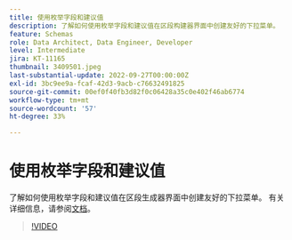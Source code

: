 ```yaml
---
title: 使用枚举字段和建议值
description: 了解如何使用枚举字段和建议值在区段构建器界面中创建友好的下拉菜单。
feature: Schemas
role: Data Architect, Data Engineer, Developer
level: Intermediate
jira: KT-11165
thumbnail: 3409501.jpeg
last-substantial-update: 2022-09-27T00:00:00Z
exl-id: 3bc9ee9a-fcaf-42d3-9acb-c76632491825
source-git-commit: 00ef0f40fb3d82f0c06428a35c0e402f46ab6774
workflow-type: tm+mt
source-wordcount: '57'
ht-degree: 33%

---
```


# 使用枚举字段和建议值

了解如何使用枚举字段和建议值在区段生成器界面中创建友好的下拉菜单。 有关详细信息，请参阅[文档](https://experienceleague.adobe.com/docs/experience-platform/xdm/ui/fields/enum.html)。

>[!VIDEO](https://video.tv.adobe.com/v/3409501/?learn=on)

